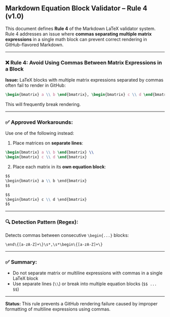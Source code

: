 ## Markdown Equation Block Validator – Rule 4 (v1.0)

This document defines **Rule 4** of the Markdown LaTeX validator system. Rule 4 addresses an issue where **commas separating multiple matrix expressions** in a single math block can prevent correct rendering in GitHub-flavored Markdown.

---

### ❌ Rule 4: Avoid Using Commas Between Matrix Expressions in a Block

**Issue:**
LaTeX blocks with multiple matrix expressions separated by commas often fail to render in GitHub:
```latex
\begin{bmatrix} a \\ b \end{bmatrix}, \begin{bmatrix} c \\ d \end{bmatrix}
```
This will frequently break rendering.

---

### ✅ Approved Workarounds:
Use one of the following instead:
1. Place matrices on **separate lines**:
```latex
\begin{bmatrix} a \\ b \end{bmatrix} \\
\begin{bmatrix} c \\ d \end{bmatrix}
```
2. Place each matrix in its **own equation block**:
```markdown
$$
\begin{bmatrix} a \\ b \end{bmatrix}
$$

$$
\begin{bmatrix} c \\ d \end{bmatrix}
$$
```

---

### 🔍 Detection Pattern (Regex):
Detects commas between consecutive `\begin{...}` blocks:
```
\end\{[a-zA-Z]+\}\s*,\s*\begin\{[a-zA-Z]+\}
```

---

### ✅ Summary:
- Do not separate matrix or multiline expressions with commas in a single LaTeX block
- Use separate lines (`\\`) or break into multiple equation blocks (`$$ ... $$`)

---

**Status:** This rule prevents a GitHub rendering failure caused by improper formatting of multiline expressions using commas.
